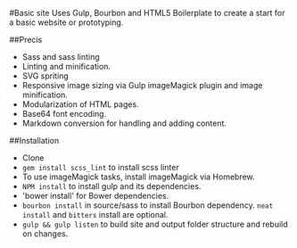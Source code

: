 #Basic site
Uses Gulp, Bourbon and HTML5 Boilerplate to create a start for a basic website or prototyping.

##Precis
* Sass and sass linting
* Linting and minification.
* SVG spriting
* Responsive image sizing via Gulp imageMagick plugin and image minification.
* Modularization of HTML pages.
* Base64 font encoding.
* Markdown conversion for handling and adding content.

##Installation
* Clone
* `gem install scss_lint` to install scss linter
* To use imageMagick tasks, install imageMagick via Homebrew.
* `NPM install` to install gulp and its dependencies.
* 'bower install' for Bower dependencies.
* `bourbon install` in source/sass to install Bourbon dependency. `neat install` and `bitters` install are optional.
* `gulp && gulp listen` to build site and output folder structure and rebuild on changes.
